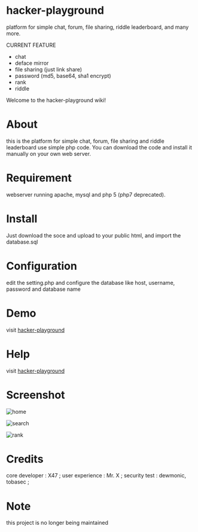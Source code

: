 # hacker-playground
platform for simple chat, forum, file sharing, riddle leaderboard, and many more.

CURRENT FEATURE
* chat
* deface mirror
* file sharing (just link share)
* password (md5, base64, sha1 encrypt)
* rank
* riddle


Welcome to the hacker-playground wiki!

# About
this is the platform for simple chat, forum, file sharing and riddle leaderboard use simple php code. You can download the code and install it manually on your own web server.

# Requirement
webserver running apache, mysql  and php 5 (php7 deprecated).

# Install
Just download the soce and upload to your public html, and import the database.sql

# Configuration
edit the setting.php and configure the database like host, username, password and database name

# Demo
visit [hacker-playground](http://hacker-playground.com)

# Help
visit [hacker-playground](http://hacker-playground.com)

# Screenshot
![home](https://1.bp.blogspot.com/-Fke_Uhd7Zew/WQaoWw_kP7I/AAAAAAAAAis/kTxdvWAidyARCdLJcmk79YcN2vDRAZNwwCLcB/s1600/1.jpg)

![search](https://4.bp.blogspot.com/-ATURQfVe4TY/WQaoXIBBvUI/AAAAAAAAAi0/41QEfqLIc0owU73iblt70b9LmaKYdbPAwCLcB/s1600/3.jpg)

![rank](https://2.bp.blogspot.com/-hAxvjDT7BI4/WQaoW_kgpQI/AAAAAAAAAiw/rOuwgJurcnEGyogBXXIOSEpKeY0IhxaFQCLcB/s1600/2.jpg)

# Credits
core developer : X47 ;
user experience : Mr. X ;
security test : dewmonic, tobasec ;

# Note

this project is no longer being maintained


